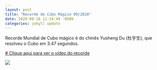 ```yaml
---
layout: post
title: "Recorde de Cubo Mágico 09/2020"
date: 2020-09-16 11:14:49 -0500
categories: jekyll update
---
```


Recorde Mundial de Cubo mágico é do chinês Yusheng Du (杜宇生), que resolveu o Cubo em 3.47 segundos.

[# Clique aqui para ver o vídeo do recorde](https://www.youtube.com/watch?v=SB3ut65SFUU)

![](https://printerama.com.br/media/catalog/product/cache/b0c13a2ccecd8979554cfcb92112e614/c/u/cubo-m_gico-estampa_1.png)